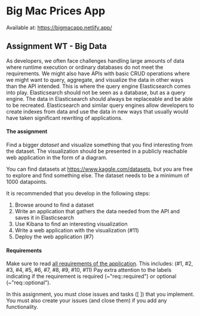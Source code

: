 # Big Mac Prices App
Available at: https://bigmacapp.netlify.app/

## Assignment WT - Big Data

As developers, we often face challenges handling large amounts of data where runtime execution or ordinary databases do not meet the requirements.
We might also have APIs with basic CRUD operations where we might want to query, aggregate, and visualize the data in other ways than the API intended. This is where the query engine Elasticsearch comes into play. Elasticsearch should not be seen as a database, but as a query engine. The data in Elasticsearch should always be replaceable and be able to be recreated.
Elasticsearch and similar query engines allow developers to create indexes from data and use the data in new ways that usually would have taken significant rewriting of applications.

#### The assignment

Find a bigger _dataset_ and visualize something that you find interesting from the dataset. The visualization should be presented in a publicly reachable web application in the form of a diagram.

You can find datasets at https://www.kaggle.com/datasets, but you are free to explore and find something else. The dataset needs to be a minimum of 1000 datapoints.

It is recommended that you develop in the following steps:

1) Browse around to find a dataset
2) Write an application that gathers the data needed from the API and saves it in Elasticsearch
3) Use Kibana to find an interesting visualization
4) Write a web application with the visualization (#11)
5) Deploy the web application (#7)

#### Requirements

Make sure to read [all requirements of the application](../../issues/). This includes: (#1, #2, #3, #4, #5, #6, #7, #8, #9, #10, #11)
Pay extra attention to the labels indicating if the requirement is required (~"req::required") or optional (~"req::optional").

In this assignment, you must close issues and tasks ([ ]) that you implement. You must also create your issues (and close them) if you add any functionality.
